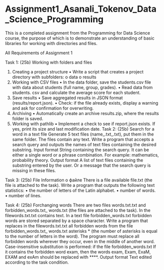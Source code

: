 # Assignment1_Asanali_Tokenov_Data_Science_Programming
This is a completed assignment from the Programming for Data Science course, the purpose of which is to demonstrate an understanding of basic libraries for working with directories and files.


All Requirements of Assignment 1

Task 1: (25b) Working with folders and files
1. Creating a project structure
• Write a script that creates a project directory with subfolders:
o data
o results
2. Working with CSV files
• In the data folder, save the students.csv file with data about students (full
name, group, grades).
• Read data from students. csv and calculate the average score for each
student.
3. Save results
• Save aggregated results in JSON format (results/report.json).
• Check: if the file already exists, display a warning and ask for confirmation
for overwriting.
4. Archiving
• Automatically create an archive results.zip, where the results folder is saved.
5. Working with pathlib
• Implement a check to see if report.json exists. If yes, print its size and last
modification date.
Task 2: (25b) Search for a word in a text file
Generate 5 text files (name_.txt_.txt), put them in the same folder. The files
contain any text. Write a program that accepts a search query and outputs the names
of text files containing the desired substring.
Input format
String containing the search query. It can be either a single word or a phrase
combination. For example: mathematics, probability theory.
Output format
A list of text files containing the substring entered by the user. Or a message that the
search query is missing in these files.

Task 3: (25b) File Information о файле
There is a file available file.txt (the file is attached to the task). Write a
program that outputs the following text statistics:
• the number of letters of the Latin alphabet.
• number of words.
• number of lines.

Task 4: (25b) Forchanging words
There are two files words.txt.txt and forbidden_words.txt_
words.txt (the
files are attached to the task). In the filewords.txt.txt contains text. In a text file
forbidden_words.txt forbidden words are stored separated by a space character.
Write a program that replaces in the filewords.txt.txt all forbidden words
from the file forbidden_words.txt_
words.txt asterisks * (the number of asterisks
is equal to the number of letters in the word).
The program must replace all forbidden words wherever they occur, even in
the middle of another word. Case-insensitive substitution is performed: if the file
forbidden_words.txt If it contains the forbidden word exam, then the words exam,
Exam, ExaM, EXAM and exAm should be replaced with ****.
Output format
Text edited according to the task condition.
